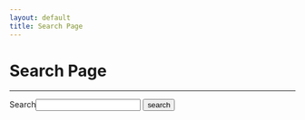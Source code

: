 ```yaml
---
layout: default
title: Search Page
---
```


<h1>Search Page</h1>
<hr/>

<form id="site_search" method="get" action="index.html">
<label for="search_box">Search</label><input type="text" id="search_box" name="query">
<input type="submit" value="search">
</form>

<div id="search_results">
    </div>

<script src="{{ site.BASE_PATH }}js/libs/jquery-1.6.2.min.js"></script>
<script src="{{ site.BASE_PATH }}js/tapir/jquery-tapir.js"></script>
<script>
$('#search_results').tapir({'token': '563f87ce3093adf1ee000000'});
</script>
